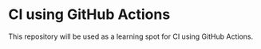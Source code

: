 # CI using GitHub Actions

This repository will be used as a learning spot for CI using GitHub Actions.
